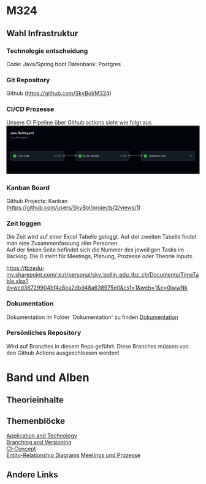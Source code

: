# M324

## Wahl Infrastruktur

### Technologie entscheidung

Code: Java/Spring boot
Datenbank: Postgres

### Git Repository

Github
(https://github.com/SkyBol/M324)

### CI/CD Prozesse
Unsere CI Pipeline über Github actions sieht wie folgt aus <br>
![Pipeline](./Dokumentation/img/pipeline.png) <br>


### Kanban Board

Github Projects: Kanban
(https://github.com/users/SkyBol/projects/2/views/1)

### Zeit loggen

Die Zeit wird auf einer Excel Tabelle geloggt. Auf der zweiten Tabelle findet man eine Zusammenfassung aller Personen. <br>
Auf der linken Seite befindet sich die Nummer des jeweiligen Tasks im Backlog. Die 0 steht für Meetings, Planung, Prozesse oder Theorie Inputs. <br>

https://tbzedu-my.sharepoint.com/:x:/r/personal/sky_bollin_edu_tbz_ch/Documents/TimeTable.xlsx?d=wcd36729904bf4a8ea2dbd48a638975e0&csf=1&web=1&e=0iwwNk

### Dokumentation

Dokumentation im Folder 'Dokumentation' zu finden
[Dokumentation](Dokumenation/Application-Technology.md) <br>

### Persönliches Repository

Wird auf Branches in diesem Repo geführt. Diese Branches müssen von den Github Actions ausgeschlossen werden!

# Band und Alben

## Theorieinhalte

## Themenblöcke

[Application and Technology](Dokumentation/Application-Technology.md) <br>
[Branching and Versioning](Dokumentation/Branching-Versioning.md) <br>
[CI-Concept](Dokumentation/Concept-CI.md) <br>
[Entity-Relationship Diagrams](Dokumentation/Entity-Relationship-Diagrams.md)
[Meetings und Prozesse](Dokumentation/Meetings-Prozesse.md) <br>

## Andere Links

